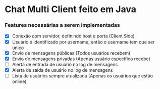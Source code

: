 # Chat Multi Client feito em Java

### Features necessárias a serem implementadas

* [X] Conexão com servidor, definindo host e porta (Client Side)
* [X] Usuário é identificado por username, então o username tem que ser único
* [X] Envio de mensagens públicas (Todos usuários recebem)
* [X] Envio de mensagens privadas (Apenas usuário específico recebe)
* [ ] Alerta de entrada de usuário no log de mensagens
* [X] Alerta de saída de usuário no log de mensagens
* [ ] Lista de usuários sempre atualizada (Apenas os usuários que estão online)
